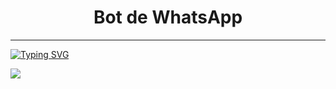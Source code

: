 <h1 align="center">  Bot de WhatsApp </h1>
<p align="center">  
  
***
  
<a href="https://git.io/typing-svg"><img src="https://readme-typing-svg.demolab.com?font=Black+Ops+One&size=50&pause=1000&color=1BAFBAFF&center=true&width=910&height=100&lines=WELCOME TO MY REPOSITORY; MARÍN KITAGAWA;WHATSAPP+BOT; Créate+By+S3nju+ofc; GRACIAS+POR+VISITARNOS" alt="Typing SVG" /></a>
  </p>

<img src= "https://qu.ax/Eypzo.jpg" />
</p>
